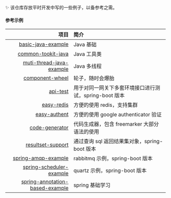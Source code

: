 

:sparkles: 该仓库存放平时开发中写的一些例子，以备参考之需。<br>

####   参考示例

|项目|简介|
|------:|:-------|
|[basic-java-example](https://github.com/pleuvoir/dev-samples-for-reference/tree/master/basic-java-example)|Java 基础|
|[common-tookit-java](https://github.com/pleuvoir/dev-samples-for-reference/tree/master/common-tookit-java)|Java 工具类|
|[muti-thread-java-example](https://github.com/pleuvoir/dev-samples-for-reference/tree/master/muti-thread-java-example)| Java 多线程|
|[component-wheel](https://github.com/pleuvoir/dev-samples-for-reference/tree/master/open-source-component-wheel)|轮子，随时会爆胎|
|[api-test](https://github.com/pleuvoir/reference-samples/tree/master/api-test)|用于对同一网关下多套环境接口进行测试，spring-boot 版本|
|[easy-redis](https://github.com/pleuvoir/dev-samples-for-reference/tree/master/easy-redis)|方便的使用 redis，支持集群|
|[easy-authent](https://github.com/pleuvoir/dev-samples-for-reference/tree/master/easy-authent)|方便的使用 google authenticator 验证|
|[code-generator](https://github.com/pleuvoir/reference-samples/tree/master/code-generator)|代码生成器，包含 freemarker 大部分语法的使用|
|[resultset-support](https://github.com/pleuvoir/reference-samples/tree/master/resultset-support)|通过查询 sql 返回结果集对象，spring-boot 版本|
|[spring-amqp-example](https://github.com/pleuvoir/dev-samples-for-reference/tree/master/spring-amqp-example)|rabbitmq 示例，spring-boot 版本|
|[spring-scheduler-example](https://github.com/pleuvoir/dev-samples-for-reference/tree/master/spring-scheduler-example)|quartz 示例，spring-boot 版本|
|[spring-annotation-based-example](https://github.com/pleuvoir/reference-samples/tree/master/spring-annotation-based-example)|spring 基础学习|
